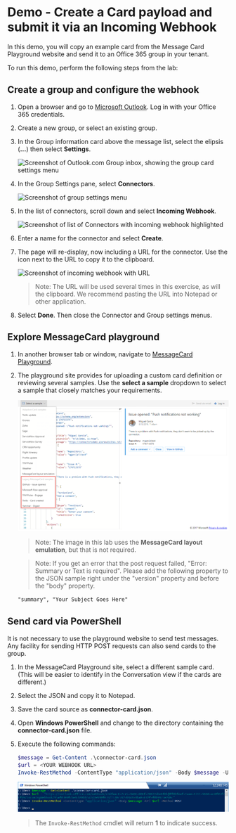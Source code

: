# Demo - Create a Card payload and submit it via an Incoming Webhook

In this demo, you will copy an example card from the Message Card Playground website and send it to an Office 365 group in your tenant.

To run this demo, perform the following steps from the lab:

## Create a group and configure the webhook

1. Open a browser and go to [Microsoft Outlook](https://outlook.office.com). Log in with your Office 365 credentials.

1. Create a new group, or select an existing group.

1. In the Group information card above the message list, select the elipsis (**...**) then select **Settings**.

    ![Screenshot of Outlook.com Group inbox, showing the group card settings menu](Images/Exercise1-01.png)

1. In the Group Settings pane, select **Connectors**.

    ![Screenshot of group settings menu](Images/Exercise1-02.png)

1. In the list of connectors, scroll down and select **Incoming Webhook**.

    ![Screenshot of list of Connectors with incoming webhook highlighted](Images/Exercise1-03.png)

1. Enter a name for the connector and select **Create**.

1. The page will re-display, now including a URL for the connector. Use the icon next to the URL to copy it to the clipboard.

    ![Screenshot of incoming webhook with URL](Images/Exercise1-04.png)

    > Note: The URL will be used several times in this exercise, as will the clipboard. We recommend pasting the URL into Notepad or other application.

1. Select **Done**. Then close the Connector and Group settings menus.

## Explore MessageCard playground

1. In another browser tab or window, navigate to [MessageCard Playground](https://messagecardplayground.azurewebsites.net).

1. The playground site provides for uploading a custom card definition or reviewing several samples. Use the **select a sample** dropdown to select a sample that closely matches your requirements.

    ![Screenshot of message card sample](../../Images/Exercise1-05.png)

    > Note: The image in this lab uses the **MessageCard layout emulation**, but that is not required.

    > Note: If you get an error that the post request failed, "Error: Summary or Text is required". Please add the following property to the JSON sample right under the "version" property and before the "body" property.

    ```html
    "summary", "Your Subject Goes Here"
    ```

## Send card via PowerShell

It is not necessary to use the playground website to send test messages. Any facility for sending HTTP POST requests can also send cards to the group.

1. In the MessageCard Playground site, select a different sample card. (This will be easier to identify in the Conversation view if the cards are different.)

1. Select the JSON and copy it to Notepad.

1. Save the card source as **connector-card.json**.

1. Open **Windows PowerShell** and change to the directory containing the **connector-card.json** file.

1. Execute the following commands:

    ```powershell
    $message = Get-Content .\connector-card.json
    $url = <YOUR WEBHOOK URL>
    Invoke-RestMethod -ContentType "application/json" -Body $message -Uri $url -Method Post
    ```

    ![Screenshot of PowerShell command](../../Images/Exercise1-06.png)

    > The `Invoke-RestMethod` cmdlet will return **1** to indicate success.
